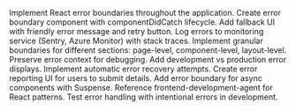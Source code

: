 Implement React error boundaries throughout the application. Create error boundary component with componentDidCatch lifecycle. Add fallback UI with friendly error message and retry button. Log errors to monitoring service (Sentry, Azure Monitor) with stack traces. Implement granular boundaries for different sections: page-level, component-level, layout-level. Preserve error context for debugging. Add development vs production error displays. Implement automatic error recovery attempts. Create error reporting UI for users to submit details. Add error boundary for async components with Suspense. Reference frontend-development-agent for React patterns. Test error handling with intentional errors in development.
